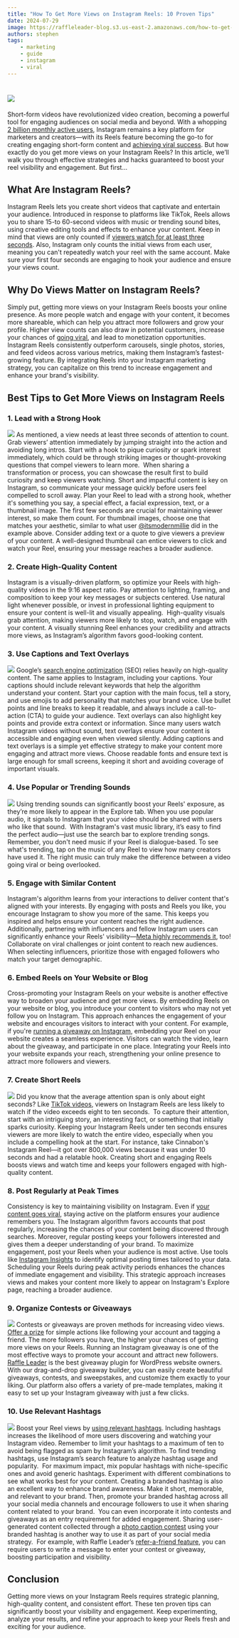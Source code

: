 ```yaml
---
title: "How To Get More Views on Instagram Reels: 10 Proven Tips"
date: 2024-07-29
image: https://raffleleader-blog.s3.us-east-2.amazonaws.com/how-to-get-more-views-on-instagram-reels-10-proven-tips.png
authors: stephen
tags:
    - marketing
    - guide
    - instagram
    - viral
---
```


# ![](https://raffleleader-blog.s3.us-east-2.amazonaws.com/how-to-get-more-views-on-instagram-reels-10-proven-tips.png)

Short-form videos have revolutionized video creation, becoming a powerful tool for engaging audiences on social media and beyond. With a whopping [2 billion monthly active users](https://www.statista.com/topics/1882/instagram/), Instagram remains a key platform for marketers and creators—with its Reels feature becoming the go-to for creating engaging short-form content and [achieving viral success](https://raffleleader.com/blog/social-media-viral-marketing-examples-content-strategies/). But how exactly do you get more views on your Instagram Reels? In this article, we’ll walk you through effective strategies and hacks guaranteed to boost your reel visibility and engagement. But first…

## **What Are Instagram Reels?**

Instagram Reels lets you create short videos that captivate and entertain your audience. Introduced in response to platforms like TikTok, Reels allows you to share 15-to 60-second videos with music or trending sound bites, using creative editing tools and effects to enhance your content. Keep in mind that views are only counted if [viewers watch for at least three seconds](https://help.instagram.com/1562166204102854). Also, Instagram only counts the initial views from each user, meaning you can't repeatedly watch your reel with the same account. Make sure your first four seconds are engaging to hook your audience and ensure your views count.

## **Why Do Views Matter on Instagram Reels?**

Simply put, getting more views on your Instagram Reels boosts your online presence. As more people watch and engage with your content, it becomes more shareable, which can help you attract more followers and grow your profile. Higher view counts can also draw in potential customers, increase your chances of [going viral](https://raffleleader.com/blog/how-to-go-viral-on-instagram-5-proven-tips-and-tricks/), and lead to monetization opportunities. Instagram Reels consistently outperform carousels, single photos, stories, and feed videos across various metrics, making them Instagram’s fastest-growing feature. By integrating Reels into your Instagram marketing strategy, you can capitalize on this trend to increase engagement and enhance your brand's visibility.

## **Best Tips to Get More Views on Instagram Reels**

### **1\. Lead with a Strong Hook**

![](https://raffleleader-blog.s3.us-east-2.amazonaws.com/stronghook.png) As mentioned, a view needs at least three seconds of attention to count. Grab viewers’ attention immediately by jumping straight into the action and avoiding long intros. Start with a hook to pique curiosity or spark interest immediately, which could be through striking images or thought-provoking questions that compel viewers to learn more.  When sharing a transformation or process, you can showcase the result first to build curiosity and keep viewers watching. Short and impactful content is key on Instagram, so communicate your message quickly before users feel compelled to scroll away. Plan your Reel to lead with a strong hook, whether it's something you say, a special effect, a facial expression, text, or a thumbnail image. The first few seconds are crucial for maintaining viewer interest, so make them count. For thumbnail images, choose one that matches your aesthetic, similar to what user [@itsmodernmillie](https://www.instagram.com/itsmodernmillie/?hl=en) did in the example above. Consider adding text or a quote to give viewers a preview of your content. A well-designed thumbnail can entice viewers to click and watch your Reel, ensuring your message reaches a broader audience.

### **2\. Create High-Quality Content**

Instagram is a visually-driven platform, so optimize your Reels with high-quality videos in the 9:16 aspect ratio. Pay attention to lighting, framing, and composition to keep your key messages or subjects centered. Use natural light whenever possible, or invest in professional lighting equipment to ensure your content is well-lit and visually appealing.  High-quality visuals grab attention, making viewers more likely to stop, watch, and engage with your content. A visually stunning Reel enhances your credibility and attracts more views, as Instagram’s algorithm favors good-looking content.

### **3\. Use Captions and Text Overlays**

![](https://raffleleader-blog.s3.us-east-2.amazonaws.com/textoverlays.png) Google’s [search engine optimization](https://raffleleader.com/blog/technical-seo-audit-5-step-guide-for-2024/) (SEO) relies heavily on high-quality content. The same applies to Instagram, including your captions. Your captions should include relevant keywords that help the algorithm understand your content. Start your caption with the main focus, tell a story, and use emojis to add personality that matches your brand voice. Use bullet points and line breaks to keep it readable, and always include a call-to-action (CTA) to guide your audience. Text overlays can also highlight key points and provide extra context or information. Since many users watch Instagram videos without sound, text overlays ensure your content is accessible and engaging even when viewed silently. Adding captions and text overlays is a simple yet effective strategy to make your content more engaging and attract more views. Choose readable fonts and ensure text is large enough for small screens, keeping it short and avoiding coverage of important visuals.

### **4\. Use Popular or Trending Sounds**

![](https://raffleleader-blog.s3.us-east-2.amazonaws.com/trendingsounds.webp) Using trending sounds can significantly boost your Reels' exposure, as they’re more likely to appear in the Explore tab. When you use popular audio, it signals to Instagram that your video should be shared with users who like that sound.  With Instagram's vast music library, it’s easy to find the perfect audio—just use the search bar to explore trending songs. Remember, you don't need music if your Reel is dialogue-based. To see what's trending, tap on the music of any Reel to view how many creators have used it. The right music can truly make the difference between a video going viral or being overlooked. 

### **5\. Engage with Similar Content**

Instagram's algorithm learns from your interactions to deliver content that's aligned with your interests. By engaging with posts and Reels you like, you encourage Instagram to show you more of the same. This keeps you inspired and helps ensure your content reaches the right audience. Additionally, partnering with influencers and fellow Instagram users can significantly enhance your Reels' visibility—[Meta highly recommends it](https://www.facebook.com/business/news/build-connected-brand-with-reels), too! Collaborate on viral challenges or joint content to reach new audiences. When selecting influencers, prioritize those with engaged followers who match your target demographic. 

### **6\. Embed Reels on Your Website or Blog**

Cross-promoting your Instagram Reels on your website is another effective way to broaden your audience and get more views. By embedding Reels on your website or blog, you introduce your content to visitors who may not yet follow you on Instagram. This approach enhances the engagement of your website and encourages visitors to interact with your content. For example, if you're [running a giveaway on Instagram](https://raffleleader.com/blog/how-to-run-a-instagram-giveaway/), embedding your Reel on your website creates a seamless experience. Visitors can watch the video, learn about the giveaway, and participate in one place. Integrating your Reels into your website expands your reach, strengthening your online presence to attract more followers and viewers.

### **7\. Create Short Reels**

![](https://raffleleader-blog.s3.us-east-2.amazonaws.com/shortreels.webp) Did you know that the average attention span is only about eight seconds? Like [TikTok videos](https://raffleleader.com/blog/how-to-go-viral-on-tiktok-5-proven-strategies-for-success/), viewers on Instagram Reels are less likely to watch if the video exceeds eight to ten seconds.  To capture their attention, start with an intriguing story, an interesting fact, or something that initially sparks curiosity. Keeping your Instagram Reels under ten seconds ensures viewers are more likely to watch the entire video, especially when you include a compelling hook at the start. For instance, take Cinnabon's Instagram Reel—it got over 800,000 views because it was under 10 seconds and had a relatable hook. Creating short and engaging Reels boosts views and watch time and keeps your followers engaged with high-quality content.

### **8\. Post Regularly at Peak Times**

Consistency is key to maintaining visibility on Instagram. Even if [your content goes viral](https://raffleleader.com/blog/viral-content-marketing-strategies-for-2024/), staying active on the platform ensures your audience remembers you. The Instagram algorithm favors accounts that post regularly, increasing the chances of your content being discovered through searches. Moreover, regular posting keeps your followers interested and gives them a deeper understanding of your brand. To maximize engagement, post your Reels when your audience is most active. Use tools like [Instagram Insights](https://help.instagram.com/788388387972460) to identify optimal posting times tailored to your data. Scheduling your Reels during peak activity periods enhances the chances of immediate engagement and visibility. This strategic approach increases views and makes your content more likely to appear on Instagram's Explore page, reaching a broader audience.

### **9\. Organize Contests or Giveaways**

![](https://raffleleader-blog.s3.us-east-2.amazonaws.com/reelgiveaway.webp) Contests or giveaways are proven methods for increasing video views. [Offer a prize](https://raffleleader.com/blog/178-giveaway-prize-ideas-to-captivate-any-audience/) for simple actions like following your account and tagging a friend. The more followers you have, the higher your chances of getting more views on your Reels. Running an Instagram giveaway is one of the most effective ways to promote your account and attract new followers. [Raffle Leader](https://raffleleader.com/) is the best giveaway plugin for WordPress website owners. With our drag-and-drop giveaway builder, you can easily create beautiful giveaways, contests, and sweepstakes, and customize them exactly to your liking. Our platform also offers a variety of pre-made templates, making it easy to set up your Instagram giveaway with just a few clicks.

### **10\. Use Relevant Hashtags**

![](https://raffleleader-blog.s3.us-east-2.amazonaws.com/hashtags.webp) Boost your Reel views by [using relevant hashtags](https://raffleleader.com/blog/2024s-top-instagram-giveaway-hashtags-to-boost-engagement/). Including hashtags increases the likelihood of more users discovering and watching your Instagram video. Remember to limit your hashtags to a maximum of ten to avoid being flagged as spam by Instagram’s algorithm. To find trending hashtags, use Instagram’s search feature to analyze hashtag usage and popularity.  For maximum impact, mix popular hashtags with niche-specific ones and avoid generic hashtags. Experiment with different combinations to see what works best for your content. Creating a branded hashtag is also an excellent way to enhance brand awareness. Make it short, memorable, and relevant to your brand. Then, promote your branded hashtag across all your social media channels and encourage followers to use it when sharing content related to your brand.  You can even incorporate it into contests and giveaways as an entry requirement for added engagement. Sharing user-generated content collected through a [photo caption contest](https://raffleleader.com/blog/10-creative-caption-contest-ideas-examples/) using your branded hashtag is another way to use it as part of your social media strategy.  For example, with Raffle Leader’s [refer-a-friend feature](https://raffleleader.com/blog/10-best-refer-a-friend-promotion-ideas-to-grow-your-business/), you can require users to write a message to enter your contest or giveaway, boosting participation and visibility.

## **Conclusion**

Getting more views on your Instagram Reels requires strategic planning, high-quality content, and consistent effort. These ten proven tips can significantly boost your visibility and engagement. Keep experimenting, analyze your results, and refine your approach to keep your Reels fresh and exciting for your audience.